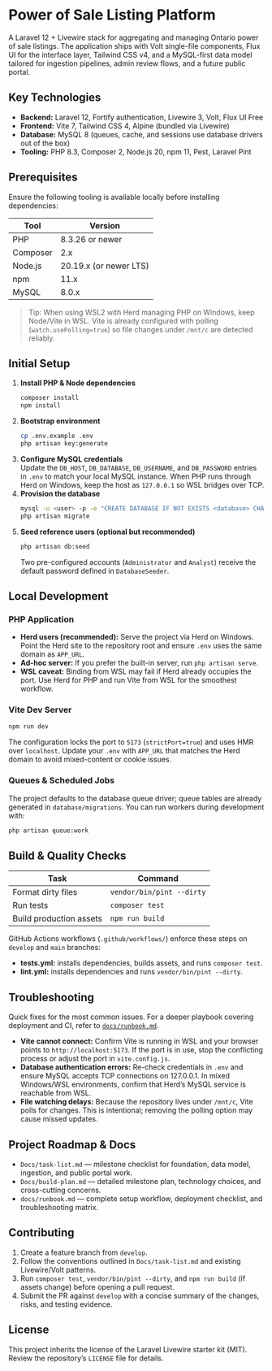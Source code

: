 # Power of Sale Listing Platform

A Laravel 12 + Livewire stack for aggregating and managing Ontario power of sale listings. The application ships with Volt single-file components, Flux UI for the interface layer, Tailwind CSS v4, and a MySQL-first data model tailored for ingestion pipelines, admin review flows, and a future public portal.

## Key Technologies

- **Backend:** Laravel 12, Fortify authentication, Livewire 3, Volt, Flux UI Free
- **Frontend:** Vite 7, Tailwind CSS 4, Alpine (bundled via Livewire)
- **Database:** MySQL 8 (queues, cache, and sessions use database drivers out of the box)
- **Tooling:** PHP 8.3, Composer 2, Node.js 20, npm 11, Pest, Laravel Pint

## Prerequisites

Ensure the following tooling is available locally before installing dependencies:

| Tool | Version |
| --- | --- |
| PHP | 8.3.26 or newer |
| Composer | 2.x |
| Node.js | 20.19.x (or newer LTS) |
| npm | 11.x |
| MySQL | 8.0.x |

> Tip: When using WSL2 with Herd managing PHP on Windows, keep Node/Vite in WSL. Vite is already configured with polling (`watch.usePolling=true`) so file changes under `/mnt/c` are detected reliably.

## Initial Setup

1. **Install PHP & Node dependencies**
   ```bash
   composer install
   npm install
   ```
2. **Bootstrap environment**
   ```bash
   cp .env.example .env
   php artisan key:generate
   ```
3. **Configure MySQL credentials**  
   Update the `DB_HOST`, `DB_DATABASE`, `DB_USERNAME`, and `DB_PASSWORD` entries in `.env` to match your local MySQL instance. When PHP runs through Herd on Windows, keep the host as `127.0.0.1` so WSL bridges over TCP.
4. **Provision the database**
   ```bash
   mysql -u <user> -p -e "CREATE DATABASE IF NOT EXISTS <database> CHARACTER SET utf8mb4 COLLATE utf8mb4_unicode_ci;"
   php artisan migrate
   ```
5. **Seed reference users (optional but recommended)**
   ```bash
   php artisan db:seed
   ```
   Two pre-configured accounts (`Administrator` and `Analyst`) receive the default password defined in `DatabaseSeeder`.

## Local Development

### PHP Application

- **Herd users (recommended):** Serve the project via Herd on Windows. Point the Herd site to the repository root and ensure `.env` uses the same domain as `APP_URL`.  
- **Ad-hoc server:** If you prefer the built-in server, run `php artisan serve`.  
- **WSL caveat:** Binding from WSL may fail if Herd already occupies the port. Use Herd for PHP and run Vite from WSL for the smoothest workflow.

### Vite Dev Server

```bash
npm run dev
```

The configuration locks the port to `5173` (`strictPort=true`) and uses HMR over `localhost`. Update your `.env` with `APP_URL` that matches the Herd domain to avoid mixed-content or cookie issues.

### Queues & Scheduled Jobs

The project defaults to the database queue driver; queue tables are already generated in `database/migrations`. You can run workers during development with:

```bash
php artisan queue:work
```

## Build & Quality Checks

| Task | Command |
| --- | --- |
| Format dirty files | `vendor/bin/pint --dirty` |
| Run tests | `composer test` |
| Build production assets | `npm run build` |

GitHub Actions workflows (`.github/workflows/`) enforce these steps on `develop` and `main` branches:

- **tests.yml:** installs dependencies, builds assets, and runs `composer test`.
- **lint.yml:** installs dependencies and runs `vendor/bin/pint --dirty`.

## Troubleshooting

Quick fixes for the most common issues. For a deeper playbook covering deployment and CI, refer to [`docs/runbook.md`](docs/runbook.md).

- **Vite cannot connect:** Confirm Vite is running in WSL and your browser points to `http://localhost:5173`. If the port is in use, stop the conflicting process or adjust the port in `vite.config.js`.
- **Database authentication errors:** Re-check credentials in `.env` and ensure MySQL accepts TCP connections on 127.0.0.1. In mixed Windows/WSL environments, confirm that Herd’s MySQL service is reachable from WSL.
- **File watching delays:** Because the repository lives under `/mnt/c`, Vite polls for changes. This is intentional; removing the polling option may cause missed updates.

## Project Roadmap & Docs

- `Docs/task-list.md` — milestone checklist for foundation, data model, ingestion, and public portal work.
- `Docs/build-plan.md` — detailed milestone plan, technology choices, and cross-cutting concerns.
- `docs/runbook.md` — complete setup workflow, deployment checklist, and troubleshooting matrix.

## Contributing

1. Create a feature branch from `develop`.
2. Follow the conventions outlined in `Docs/task-list.md` and existing Livewire/Volt patterns.
3. Run `composer test`, `vendor/bin/pint --dirty`, and `npm run build` (if assets change) before opening a pull request.
4. Submit the PR against `develop` with a concise summary of the changes, risks, and testing evidence.

## License

This project inherits the license of the Laravel Livewire starter kit (MIT). Review the repository’s `LICENSE` file for details.
